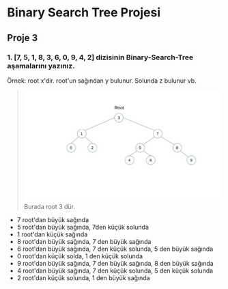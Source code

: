 # Binary Search Tree Projesi

## Proje 3

### 1. [7, 5, 1, 8, 3, 6, 0, 9, 4, 2] dizisinin Binary-Search-Tree aşamalarını yazınız. <br>
Örnek: root x'dir. root'un sağından y bulunur. Solunda z bulunur vb.

> ![binary-search-tree](binary-search-tree.jpg)
Burada root 3 dür. 
 * 7 root'dan büyük sağında
 * 5 root'dan büyük sağında, 7den küçük solunda
 * 1 root'dan küçük sağında
 * 8 root'dan büyük sağında, 7 den büyük sağında
 * 6 root'dan büyük sağında, 7 den küçük solunda, 5 den büyük sağında
 * 0 root'dan küçük solda, 1 den küçük solunda
 * 9 root'dan büyük sağında, 7 den büyük sağında, 8 den büyük sağında
 * 4 root'dan büyük sağında, 7 den küçük solunda, 5 den küçük solunda
 * 2 root'dan küçük solunda, 1 den büyük sağında